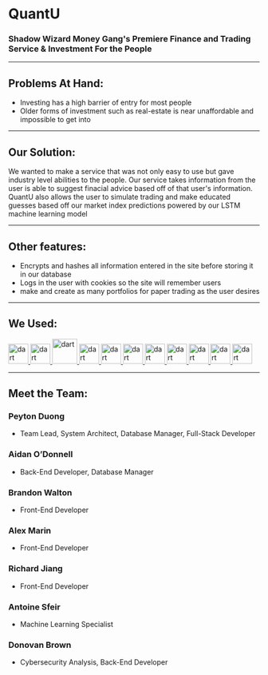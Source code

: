 # QuantU
### Shadow Wizard Money Gang's Premiere Finance and Trading Service & Investment For the People

---

## Problems At Hand:
- Investing has a high barrier of entry for most people
- Older forms of investment such as real-estate is near unaffordable and impossible to get into

---

## Our Solution:
We wanted to make a service that was not only easy to use but gave industry level abilities to the people. Our service takes information from the user is able to suggest finacial advice based off of that user's information. QuantU also allows the user to simulate trading and make educated guesses based off our market index predictions powered by our LSTM machine learning model

---

## Other features:
- Encrypts and hashes all information entered in the site before storing it in our database
- Logs in the user with cookies so the site will remember users
- make and create as many portfolios for paper trading as the user desires

--- 

## We Used:
<a href="https://dart.dev" target="_blank" rel="noreferrer"> <img src="https://upload.wikimedia.org/wikipedia/commons/7/7d/Microsoft_.NET_logo.svg" alt="dart" width="40" height="40"/> </a>
<a href="https://dart.dev" target="_blank" rel="noreferrer"> <img src="https://www.vectorlogo.zone/logos/mongodb/mongodb-icon.svg" alt="dart" width="40" height="40"/> </a>
<a href="https://dart.dev" target="_blank" rel="noreferrer"> <img src="https://upload.wikimedia.org/wikipedia/commons/4/4f/Csharp_Logo.png" alt="dart" width="50" height="50"/> </a>
<a href="https://dart.dev" target="_blank" rel="noreferrer"> <img src="https://user-images.githubusercontent.com/74309511/235784710-8ebc848f-baf1-42b8-9986-efe9ffe5783f.png" alt="dart" width="40" height="40"/> </a>
<a href="https://dart.dev" target="_blank" rel="noreferrer"> <img src="https://upload.wikimedia.org/wikipedia/commons/b/b2/Bootstrap_logo.svg" alt="dart" width="40" height="40"/> </a>
<a href="https://dart.dev" target="_blank" rel="noreferrer"> <img src="https://www.vectorlogo.zone/logos/python/python-icon.svg" alt="dart" width="40" height="40"/> </a>
<a href="https://dart.dev" target="_blank" rel="noreferrer"> <img src="https://upload.wikimedia.org/wikipedia/commons/0/05/Scikit_learn_logo_small.svg" alt="dart" width="40" height="40"/> </a>
<a href="https://dart.dev" target="_blank" rel="noreferrer"> <img src="https://upload.wikimedia.org/wikipedia/commons/a/ae/Keras_logo.svg" alt="dart" width="40" height="40"/> </a>
<a href="https://dart.dev" target="_blank" rel="noreferrer"> <img src="https://upload.wikimedia.org/wikipedia/commons/2/22/Pandas_mark.svg" alt="dart" width="40" height="40"/> </a>
<a href="https://dart.dev" target="_blank" rel="noreferrer"> <img src="https://upload.wikimedia.org/wikipedia/commons/6/67/Numpy-svgrepo-com.svg" alt="dart" width="40" height="40"/> </a>
<a href="https://dart.dev" target="_blank" rel="noreferrer"> <img src="https://upload.wikimedia.org/wikipedia/commons/3/37/Yahoo_Finance_Logo_2019.png" alt="dart" width="40" height="40"/> </a>

--- 

## Meet the Team:
### Peyton Duong
- Team Lead, System Architect, Database Manager, Full-Stack Developer
### Aidan O’Donnell
- Back-End Developer, Database Manager
### Brandon Walton
- Front-End Developer
### Alex Marin 
- Front-End Developer
### Richard Jiang
- Front-End Developer
### Antoine Sfeir
- Machine Learning Specialist
### Donovan Brown
- Cybersecurity Analysis, Back-End Developer
